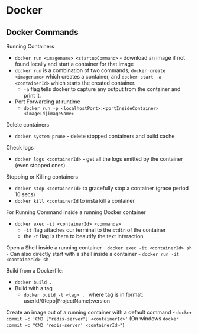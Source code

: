 # Docker 

## Docker Commands

Running Containers
- `docker run <imagename> <startupCommand>` - download an image if not found locally and start a container for that image
- `docker run` is a combination of two commands, `docker create <imagename>` which creates a container, and `docker start -a <containerId>` which starts the created container. 
    - `-a` flag tells docker to capture any output from the container and print it.
- Port Forwarding at runtime
    - `docker run -p <localhostPort>:<portInsideContainer> <imageId|imageName>` 

Delete containers
- `docker system prune` - delete stopped containers and build cache

Check logs
- `docker logs <containerId>` - get all the logs emitted by the container (even stopped ones)

Stopping or Killing containers
- `docker stop <containerId>` to gracefully stop a container (grace period 10 secs) 
- `docker kill <containerId` to insta kill a container

For Running Command inside a running Docker container
   - `docker exec -it <containerId> <commands>`
       - `-it` flag attaches our terminal to the `stdin` of the container
       - the `-t` flag is there to beautify the text interaction

Open a Shell inside a running container
    - `docker exec -it <containerId> sh`
    - Can also directly start with a shell inside a container 
        - `docker run -it <containerId> sh`

Build from a Dockerfile: 
- `docker build .`
- Build with a tag
    - `docker build -t <tag> . ` where tag is in format: userId/(Repo|ProjectName):version

Create an image out of a running container with a default command
    - `docker commit -c 'CMD ["redis-server"] <containerId>'` (On windows `docker commit -c "CMD 'redis-server' <containerId>"`)